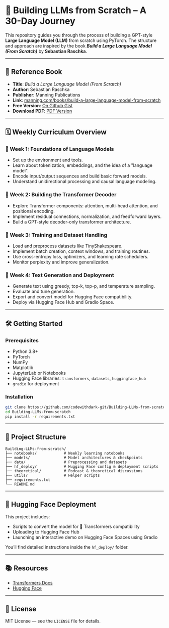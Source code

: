 # 🧠 Building LLMs from Scratch – A 30-Day Journey

This repository guides you through the process of building a GPT-style **Large Language Model (LLM)** from scratch using PyTorch. The structure and approach are inspired by the book ***Build a Large Language Model (From Scratch)*** by **Sebastian Raschka**.

---

## 📘 Reference Book

* **Title**: *Build a Large Language Model (From Scratch)*
* **Author**: Sebastian Raschka
* **Publisher**: Manning Publications
* **Link**: [manning.com/books/build-a-large-language-model-from-scratch](https://www.manning.com/books/build-a-large-language-model-from-scratch)
* **Free Version**: [On Github Gist](https://gist.github.com/codewithdark-git/e204e6c06546f652e76ced9d479d914e)
* **Download PDF**: [PDF Version](https://raw.github.com/codewithdark-git/Building-LLMs-from-scratch/379208ccc204218f0ffc9114464b36d96a97505e/Building%20LLMs%20From%20Scratch.pdf)

---

## 🗓️ Weekly Curriculum Overview

### 🔹 Week 1: Foundations of Language Models

* Set up the environment and tools.
* Learn about tokenization, embeddings, and the idea of a "language model".
* Encode input/output sequences and build basic forward models.
* Understand unidirectional processing and causal language modeling.

### 🔹 Week 2: Building the Transformer Decoder

* Explore Transformer components: attention, multi-head attention, and positional encoding.
* Implement residual connections, normalization, and feedforward layers.
* Build a GPT-style decoder-only transformer architecture.

### 🔹 Week 3: Training and Dataset Handling

* Load and preprocess datasets like TinyShakespeare.
* Implement batch creation, context windows, and training routines.
* Use cross-entropy loss, optimizers, and learning rate schedulers.
* Monitor perplexity and improve generalization.

### 🔹 Week 4: Text Generation and Deployment

* Generate text using greedy, top-k, top-p, and temperature sampling.
* Evaluate and tune generation.
* Export and convert model for Hugging Face compatibility.
* Deploy via Hugging Face Hub and Gradio Space.

---

## 🛠️ Getting Started

### Prerequisites

* Python 3.8+
* PyTorch
* NumPy
* Matplotlib
* JupyterLab or Notebooks
* Hugging Face libraries: `transformers`, `datasets`, `huggingface_hub`
* `gradio` for deployment

### Installation

```bash
git clone https://github.com/codewithdark-git/Building-LLMs-from-scratch.git
cd Building-LLMs-from-scratch
pip install -r requirements.txt
````

---

## 📁 Project Structure

```
Building-LLMs-from-scratch/
├── notebooks/            # Weekly learning notebooks
├── models/               # Model architectures & checkpoints
├── data/                 # Preprocessing and datasets
├── hf_deploy/            # Hugging Face config & deployment scripts
├── theoretical/          # Podcast & theoretical discussions
├── utils/                # Helper scripts
├── requirements.txt
└── README.md
```

---

## 🚀 Hugging Face Deployment

This project includes:

* Scripts to convert the model for 🤗 Transformers compatibility
* Uploading to Hugging Face Hub
* Launching an interactive demo on Hugging Face Spaces using Gradio

You’ll find detailed instructions inside the `hf_deploy/` folder.

---

## 📚 Resources

* [Transformers Docs](https://huggingface.co/docs/transformers)
* [Hugging Face](https://huggingface.co)

---

## 📄 License

MIT License — see the `LICENSE` file for details.

